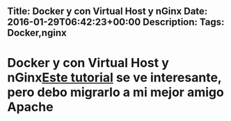 Title: Docker y con Virtual Host y nGinx
Date: 2016-01-29T06:42:23+00:00
Description: 
Tags: Docker,nginx
---
# Docker y con Virtual Host y nGinx[Este tutorial](http://tech.mybuilder.com/virtual-hosts-with-docker/) se ve interesante, pero debo migrarlo a mi mejor amigo Apache	